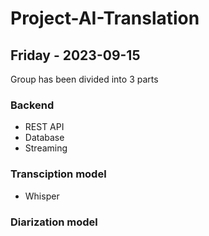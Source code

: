 # Project-AI-Translation

## Friday - 2023-09-15
Group has been divided into 3 parts
### Backend
* REST API
* Database
* Streaming
### Transciption model
* Whisper
### Diarization model
